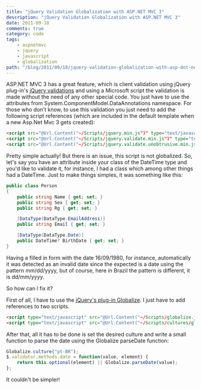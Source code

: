 ```yaml
---
title: "jQuery Validation Globalization with ASP.NET MVC 3"
description: "jQuery Validation Globalization with ASP.NET MVC 3"
date: 2011-09-18
comments: true
category: code
tags:
    - aspnetmvc
    - jquery
    - javascript
    - globalization
path: "/blog/2011/09/18/jquery-validation-globalization-with-asp-dot-net-mvc-3"
---
```


ASP.NET MVC 3 has a great feature, which is client validation using jQuery plug-in's [jQuery validations](http://docs.jquery.com/Plugins/Validation) and using a Microsoft script the validation is made without the need of any other special code. You just have to use the attributes from System.ComponentModel.DataAnnotations namespace.
For those who don't know, to use this validation you just need to add the following script references (which are included in the default template when a new Asp.Net Mvc 3 gets created):

```html
<script src="@Url.Content("~/Scripts/jquery.min.js")" type="text/javascript"></script>
<script src="@Url.Content("~/Scripts/jquery.validate.min.js")" type="text/javascript"></script>
<script src="@Url.Content("~/Scripts/jquery.validate.unobtrusive.min.js")" type="text/javascript"></script>
```

Pretty simple actually! But there is an issue, this script is not globalized. So, let's say you have an attribute inside your class of the DateTime type and you'd like to validate it, for instance, I had a class which among other things had a DateTime. Just to make things simples, it was something like this:

```csharp
public class Person
{
    public string Name { get; set; }
    public string Sex { get; set; }
    public string Rg { get; set; }

    [DataType(DataType.EmailAddress)]
    public string Email { get; set; }

    [DataType(DataType.Date)]
    public DateTime? BirthDate { get; set; }
}
```

Having a filled in form with the date 16/09/1980, for instance, automatically it was detected as an invalid date since the expected is a date using the pattern mm/dd/yyyy, but of course, here in Brazil the pattern is different, it is dd/mm/yyyy.

So how can I fix it?

First of all, I have to use the [jQuery's plug-in Globalize](https://github.com/jquery/globalize). I just have to add references to two scripts.

```html
<script type="text/javascript" src="@Url.Content("~/Scripts/globalize.js")"></script>
<script type="text/javascript" src="@Url.Content("~/Scripts/cultures/globalize.culture.pt-BR.js")"></script>
```

After that, all it has to be done is set the desired culture and write a small function to parse the date using the Globalize parseDate function:

```js
Globalize.culture("pt-BR");
$.validator.methods.date = function(value, element) {
    return this.optional(element) || Globalize.parseDate(value);
};
```

It couldn't be simpler!
